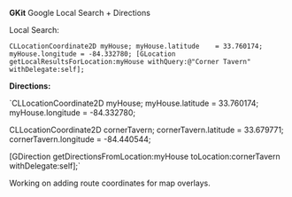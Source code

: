 **GKit**
Google Local Search + Directions

Local Search:

`CLLocationCoordinate2D myHouse;
myHouse.latitude	= 33.760174;
myHouse.longitude = -84.332780;
[GLocation getLocalResultsForLocation:myHouse withQuery:@"Corner Tavern" withDelegate:self];`

**Directions:**

`CLLocationCoordinate2D myHouse;
myHouse.latitude	= 33.760174;
myHouse.longitude = -84.332780;

CLLocationCoordinate2D cornerTavern;
cornerTavern.latitude	= 33.679771;
cornerTavern.longitude = -84.440544;

[GDirection getDirectionsFromLocation:myHouse toLocation:cornerTavern withDelegate:self];`


Working on adding route coordinates for map overlays.